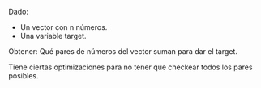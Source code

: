 Dado:
- Un vector con n números.
- Una variable target.

Obtener:
Qué pares de números del vector suman para dar el target.

Tiene ciertas optimizaciones para no tener que checkear todos los pares posibles.
